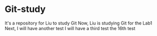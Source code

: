 # Git-study
It's a repository for Liu to study Git
Now, Liu is studying Git for the Lab1
Next, I will have another test
I will have a third test
the 16th test
